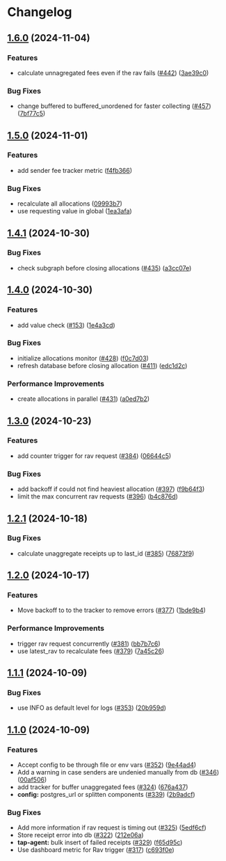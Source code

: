 # Changelog

## [1.6.0](https://github.com/graphprotocol/indexer-rs/compare/indexer-tap-agent-v1.5.0...indexer-tap-agent-v1.6.0) (2024-11-04)


### Features

* calculate unnagregated fees even if the rav fails ([#442](https://github.com/graphprotocol/indexer-rs/issues/442)) ([3ae39c0](https://github.com/graphprotocol/indexer-rs/commit/3ae39c0b91d9798a2260736358ee3ef45d6944b9))


### Bug Fixes

* change buffered to buffered_unordened for faster collecting ([#457](https://github.com/graphprotocol/indexer-rs/issues/457)) ([7bf77c5](https://github.com/graphprotocol/indexer-rs/commit/7bf77c574ba9316d647aad5877f91db45b142c43))

## [1.5.0](https://github.com/graphprotocol/indexer-rs/compare/indexer-tap-agent-v1.4.1...indexer-tap-agent-v1.5.0) (2024-11-01)


### Features

* add sender fee tracker metric ([f4fb366](https://github.com/graphprotocol/indexer-rs/commit/f4fb36610a438a8c9e1ee73da44c369f247843d1))


### Bug Fixes

* recalculate all allocations ([09993b7](https://github.com/graphprotocol/indexer-rs/commit/09993b748ded427f485b6979a5ce342299d84dba))
* use requesting value in global ([1ea3afa](https://github.com/graphprotocol/indexer-rs/commit/1ea3afae44800d467d27c8474612580f1ca2bee0))

## [1.4.1](https://github.com/graphprotocol/indexer-rs/compare/indexer-tap-agent-v1.4.0...indexer-tap-agent-v1.4.1) (2024-10-30)


### Bug Fixes

* check subgraph before closing allocations ([#435](https://github.com/graphprotocol/indexer-rs/issues/435)) ([a3cc07e](https://github.com/graphprotocol/indexer-rs/commit/a3cc07e72d2e6a8440788c96ff005ea566eac751))

## [1.4.0](https://github.com/graphprotocol/indexer-rs/compare/indexer-tap-agent-v1.3.0...indexer-tap-agent-v1.4.0) (2024-10-30)


### Features

* add value check ([#153](https://github.com/graphprotocol/indexer-rs/issues/153)) ([1e4a3cd](https://github.com/graphprotocol/indexer-rs/commit/1e4a3cdd8c18b5356e64285b8082d8abde20d6de))


### Bug Fixes

* initialize allocations monitor ([#428](https://github.com/graphprotocol/indexer-rs/issues/428)) ([f0c7d03](https://github.com/graphprotocol/indexer-rs/commit/f0c7d0367abf8a833f1824264780df50ad6a3c52))
* refresh database before closing allocation ([#411](https://github.com/graphprotocol/indexer-rs/issues/411)) ([edc1d2c](https://github.com/graphprotocol/indexer-rs/commit/edc1d2c733ca7a9ac57656066cf3f701ac76df4f))


### Performance Improvements

* create allocations in parallel ([#431](https://github.com/graphprotocol/indexer-rs/issues/431)) ([a0ed7b2](https://github.com/graphprotocol/indexer-rs/commit/a0ed7b25355c4655805b686f369f379799f64718))

## [1.3.0](https://github.com/graphprotocol/indexer-rs/compare/indexer-tap-agent-v1.2.1...indexer-tap-agent-v1.3.0) (2024-10-23)


### Features

* add counter trigger for rav request ([#384](https://github.com/graphprotocol/indexer-rs/issues/384)) ([06644c5](https://github.com/graphprotocol/indexer-rs/commit/06644c5ad934db816725fb5e95bed9ab3c98d536))


### Bug Fixes

* add backoff if could not find heaviest allocation ([#397](https://github.com/graphprotocol/indexer-rs/issues/397)) ([f9b64f3](https://github.com/graphprotocol/indexer-rs/commit/f9b64f39f5d57fd520d83cf4ded1f20d29a349db))
* limit the max concurrent rav requests ([#396](https://github.com/graphprotocol/indexer-rs/issues/396)) ([b4c876d](https://github.com/graphprotocol/indexer-rs/commit/b4c876d42432119b70b7c445155444ea1a9e3ba0))

## [1.2.1](https://github.com/graphprotocol/indexer-rs/compare/indexer-tap-agent-v1.2.0...indexer-tap-agent-v1.2.1) (2024-10-18)


### Bug Fixes

* calculate unaggregate receipts up to last_id ([#385](https://github.com/graphprotocol/indexer-rs/issues/385)) ([76873f9](https://github.com/graphprotocol/indexer-rs/commit/76873f95f35fe636759f47763cec27ddc6f23f31))

## [1.2.0](https://github.com/graphprotocol/indexer-rs/compare/indexer-tap-agent-v1.1.1...indexer-tap-agent-v1.2.0) (2024-10-17)


### Features

* Move backoff to to the tracker to remove errors ([#377](https://github.com/graphprotocol/indexer-rs/issues/377)) ([1bde9b4](https://github.com/graphprotocol/indexer-rs/commit/1bde9b4e660ecd175bff427fac06e04f3985a8f8))


### Performance Improvements

* trigger rav request concurrently ([#381](https://github.com/graphprotocol/indexer-rs/issues/381)) ([bb7b7c6](https://github.com/graphprotocol/indexer-rs/commit/bb7b7c678cdc20bab805c3eacfd4aedf99a868b5))
* use latest_rav to recalculate fees ([#379](https://github.com/graphprotocol/indexer-rs/issues/379)) ([7a45c26](https://github.com/graphprotocol/indexer-rs/commit/7a45c260c4d4961171bb67db938d446cbe5d891c))

## [1.1.1](https://github.com/graphprotocol/indexer-rs/compare/indexer-tap-agent-v1.1.0...indexer-tap-agent-v1.1.1) (2024-10-09)


### Bug Fixes

* use INFO as default level for logs ([#353](https://github.com/graphprotocol/indexer-rs/issues/353)) ([20b959d](https://github.com/graphprotocol/indexer-rs/commit/20b959d4d2095a0d9b545b8c25be7259ac387f12))

## [1.1.0](https://github.com/graphprotocol/indexer-rs/compare/indexer-tap-agent-v1.0.0...indexer-tap-agent-v1.1.0) (2024-10-09)


### Features

* Accept config to be through file or env vars ([#352](https://github.com/graphprotocol/indexer-rs/issues/352)) ([9e44ad4](https://github.com/graphprotocol/indexer-rs/commit/9e44ad4fd04477e07dba4776f4a2de8a338f0f61))
* Add a warning in case senders are undenied manually from db ([#346](https://github.com/graphprotocol/indexer-rs/issues/346)) ([00af506](https://github.com/graphprotocol/indexer-rs/commit/00af5068486c23d0aa4eddc59a18da0335955e8c))
* add tracker for buffer unaggregated fees ([#324](https://github.com/graphprotocol/indexer-rs/issues/324)) ([676a437](https://github.com/graphprotocol/indexer-rs/commit/676a4374e2f27b3a0225c6316360c4366776fdae))
* **config:** postgres_url or splitten components ([#339](https://github.com/graphprotocol/indexer-rs/issues/339)) ([2b9adcf](https://github.com/graphprotocol/indexer-rs/commit/2b9adcfa2cc3f4bc9024fb3604d0c85104a080d4))


### Bug Fixes

* Add more information if rav request is timing out ([#325](https://github.com/graphprotocol/indexer-rs/issues/325)) ([5edf6cf](https://github.com/graphprotocol/indexer-rs/commit/5edf6cfa31900fd3b99ff9a7e586501d7a6a281c))
* Store receipt error into db ([#322](https://github.com/graphprotocol/indexer-rs/issues/322)) ([212e06a](https://github.com/graphprotocol/indexer-rs/commit/212e06a606691dd47635d2b6643b706dd1f958e7))
* **tap-agent:** bulk insert of failed receipts ([#329](https://github.com/graphprotocol/indexer-rs/issues/329)) ([f65d95c](https://github.com/graphprotocol/indexer-rs/commit/f65d95c3122a87d6a06837efe5f46a53ab8f731f))
* Use dashboard metric for Rav trigger ([#317](https://github.com/graphprotocol/indexer-rs/issues/317)) ([c693f0e](https://github.com/graphprotocol/indexer-rs/commit/c693f0ebe36a0f5dce8f46fd974eef1a5924c3c6))
